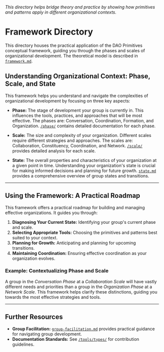 *This directory helps bridge theory and practice by showing how primitives and patterns apply in different organizational contexts.*

# Framework Directory

This directory houses the practical application of the DAO Primitives conceptual framework, guiding you through the phases and scales of organizational development. The theoretical model is described in [`framework.md`](framework.md).

## Understanding Organizational Context: Phase, Scale, and State

This framework helps you understand and navigate the complexities of organizational development by focusing on three key aspects:

* **Phase:** The stage of development your group is currently in.  This influences the tools, practices, and approaches that will be most effective.  The phases are: Conversation, Coordination, Formation, and Organization.  [`/phase/`](phase/) contains detailed documentation for each phase.

* **Scale:** The size and complexity of your organization.  Different scales require different strategies and approaches.  The scales are: Collaboration, Constituency, Coordination, and Network.  [`/scale/`](scale/) provides detailed analysis for each scale.

* **State:** The overall properties and characteristics of your organization at a given point in time.  Understanding your organization's state is crucial for making informed decisions and planning for future growth.  [`state.md`](state.md) provides a comprehensive overview of group states and transitions.

---

## Using the Framework: A Practical Roadmap

This framework offers a practical roadmap for building and managing effective organizations. It guides you through:

1.  **Diagnosing Your Current State:** Identifying your group's current phase and scale.
2.  **Selecting Appropriate Tools:** Choosing the primitives and patterns best suited to your context.
3.  **Planning for Growth:** Anticipating and planning for upcoming transitions.
4.  **Maintaining Coordination:** Ensuring effective coordination as your organization evolves.


### Example: Contextualizing Phase and Scale

A group in the *Conversation Phase* at a *Collaboration Scale* will have vastly different needs and priorities than a group in the *Organization Phase* at a *Network Scale*. This framework helps clarify these distinctions, guiding you towards the most effective strategies and tools.

---

##  Further Resources

*   **Group Facilitation:**  [`group-facilitation.md`](group-facilitation.md) provides practical guidance for navigating group development.
*   **Documentation Standards:**  See [`/tools/types/`](../tools/types/) for contribution guidelines.
